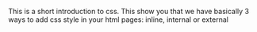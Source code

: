 This is a short introduction to css. This show you that we have basically 3 ways to add css style in your html pages: inline, internal or external
